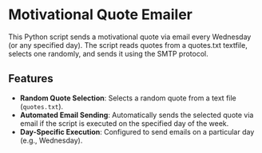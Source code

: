 # Motivational Quote Emailer
This Python script sends a motivational quote via email every Wednesday (or any specified day). The script reads quotes from a quotes.txt textfile, selects one randomly, and sends it using the SMTP protocol. 

## Features
- **Random Quote Selection**: Selects a random quote from a text file (`quotes.txt`).
- **Automated Email Sending**: Automatically sends the selected quote via email if the script is executed on the specified day of the week.
- **Day-Specific Execution**: Configured to send emails on a particular day (e.g., Wednesday).
